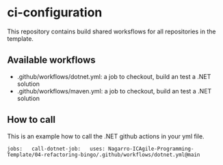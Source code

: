 # ci-configuration

This repository contains build shared worksflows for all repositories in the template. 

## Available workflows

- .github/workflows/dotnet.yml: a job to checkout, build an test a .NET solution
- .github/workflows/maven.yml: a job to checkout, build an test a .NET solution

## How to call

This is an example how to call the .NET github actions in your yml file.

`
jobs:  
  call-dotnet-job:  
    uses: Nagarro-ICAgile-Programming-Template/04-refactoring-bingo/.github/workflows/dotnet.yml@main
`
